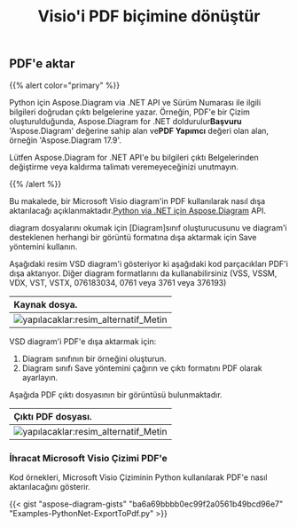 ﻿---
title:  Visio'i PDF biçimine dönüştür
linktitle: Visio'i PDF'e dönüştür
type: docs
weight: 10
url: /tr/python-net/convert-visio-to-pdf/
description: Bu konu, Aspose.Diagram'in Visio'i PDF biçimlerine dönüştürmeye nasıl izin verdiğini gösterir. VSD, VSS, VDW, VST, VSDX, VSSX, VSTX, VSDM, VSTM,VSSM'i birkaç satır kodla PDF'e dönüştürün.
---
## **PDF'e aktar**
{{% alert color="primary" %}}

 Python için Aspose.Diagram via .NET API ve Sürüm Numarası ile ilgili bilgileri doğrudan çıktı belgelerine yazar. Örneğin, PDF'e bir Çizim oluşturulduğunda, Aspose.Diagram for .NET doldurulur**Başvuru** 'Aspose.Diagram' değerine sahip alan ve**PDF Yapımcı** değeri olan alan, örneğin 'Aspose.Diagram 17.9'.

Lütfen Aspose.Diagram for .NET API'e bu bilgileri çıktı Belgelerinden değiştirme veya kaldırma talimatı veremeyeceğinizi unutmayın.

{{% /alert %}}

 Bu makalede, bir Microsoft Visio diagram'in PDF kullanılarak nasıl dışa aktarılacağı açıklanmaktadır.[Python via .NET için Aspose.Diagram](https://products.aspose.com/diagram/python-net/) API.

diagram dosyalarını okumak için [Diagram]sınıf oluşturucusunu ve diagram'i desteklenen herhangi bir görüntü formatına dışa aktarmak için Save yöntemini kullanın.

Aşağıdaki resim VSD diagram'i gösteriyor ki aşağıdaki kod parçacıkları PDF'i dışa aktarıyor. Diğer diagram formatlarını da kullanabilirsiniz (VSS, VSSM, VDX, VST, VSTX, 076183034, 0761 veya 3761 veya 376193)

|**Kaynak dosya.**|
|:- |
|![yapılacaklar:resim_alternatif_Metin](how-to-convert-a-visio-diagram_1.png)|


VSD diagram'i PDF'e dışa aktarmak için:

1. Diagram sınıfının bir örneğini oluşturun.
1. Diagram sınıfı Save yöntemini çağırın ve çıktı formatını PDF olarak ayarlayın.

Aşağıda PDF çıktı dosyasının bir görüntüsü bulunmaktadır.

|**Çıktı PDF dosyası.**|
|:- |
|![yapılacaklar:resim_alternatif_Metin](how-to-convert-a-visio-diagram_2.png)|
### **İhracat Microsoft Visio Çizimi PDF'e**
Kod örnekleri, Microsoft Visio Çiziminin Python kullanılarak PDF'e nasıl aktarılacağını gösterir.

{{< gist "aspose-diagram-gists" "ba6a69bbbb0ec99f2a0561b49bcd96e7" "Examples-PythonNet-ExportToPdf.py" >}}
